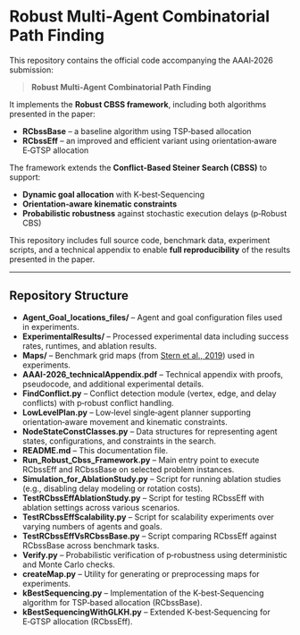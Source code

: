 # Robust Multi‑Agent Combinatorial Path Finding

This repository contains the official code accompanying the AAAI‑2026 submission:  
> **Robust Multi‑Agent Combinatorial Path Finding**

It implements the **Robust CBSS framework**, including both algorithms presented in the paper:
- **RCbssBase** – a baseline algorithm using TSP‑based allocation  
- **RCbssEff** – an improved and efficient variant using orientation‑aware E‑GTSP allocation  

The framework extends the **Conflict‑Based Steiner Search (CBSS)** to support:
- **Dynamic goal allocation** with K‑best‑Sequencing  
- **Orientation‑aware kinematic constraints**  
- **Probabilistic robustness** against stochastic execution delays (p‑Robust CBS)  

This repository includes full source code, benchmark data, experiment scripts, and a technical appendix to enable **full reproducibility** of the results presented in the paper.

---

## Repository Structure

- **Agent_Goal_locations_files/** – Agent and goal configuration files used in experiments.  
- **ExperimentalResults/** – Processed experimental data including success rates, runtimes, and ablation results.  
- **Maps/** – Benchmark grid maps (from [Stern et al., 2019](https://movingai.com/benchmarks/)) used in experiments.  
- **AAAI-2026_technicalAppendix.pdf** – Technical appendix with proofs, pseudocode, and additional experimental details.  
- **FindConflict.py** – Conflict detection module (vertex, edge, and delay conflicts) with p‑robust conflict handling.  
- **LowLevelPlan.py** – Low‑level single‑agent planner supporting orientation‑aware movement and kinematic constraints.  
- **NodeStateConstClasses.py** – Data structures for representing agent states, configurations, and constraints in the search.  
- **README.md** – This documentation file.  
- **Run_Robust_Cbss_Framework.py** – Main entry point to execute RCbssEff and RCbssBase on selected problem instances.  
- **Simulation_for_AblationStudy.py** – Script for running ablation studies (e.g., disabling delay modeling or rotation costs).  
- **TestRCbssEffAblationStudy.py** – Script for testing RCbssEff with ablation settings across various scenarios.  
- **TestRCbssEffScalability.py** – Script for scalability experiments over varying numbers of agents and goals.  
- **TestRCbssEffVsRCbssBase.py** – Script comparing RCbssEff against RCbssBase across benchmark tasks.  
- **Verify.py** – Probabilistic verification of p‑robustness using deterministic and Monte Carlo checks.  
- **createMap.py** – Utility for generating or preprocessing maps for experiments.  
- **kBestSequencing.py** – Implementation of the K‑best‑Sequencing algorithm for TSP‑based allocation (RCbssBase).  
- **kBestSequencingWithGLKH.py** – Extended K‑best‑Sequencing for E‑GTSP allocation (RCbssEff).  
